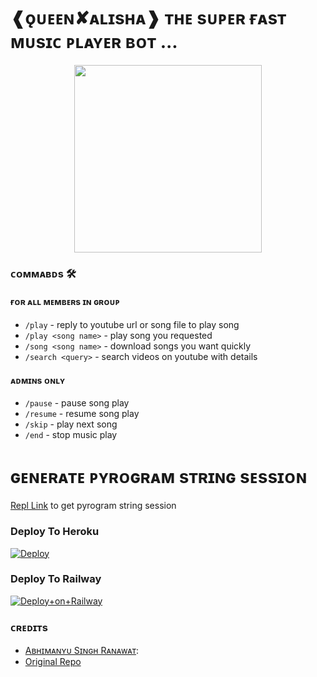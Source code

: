 # ❰ǫᴜᴇᴇɴ✘ᴀʟɪsʜᴀ❱  ᴛʜᴇ sᴜᴘᴇʀ ғᴀsᴛ ᴍᴜsɪᴄ ᴘʟᴀʏᴇʀ ʙᴏᴛ ...


<p align="center"><a href="https://t.me/Venom_Hai_Hum"><img src="https://telegra.ph/file/460337c4ebdbb28862d2b.jpg" width="300"></a></p>


### ᴄᴏᴍᴍᴀʙᴅs 🛠
#### ғᴏʀ ᴀʟʟ ᴍᴇᴍʙᴇʀs ɪɴ ɢʀᴏᴜᴘ
- `/play` - reply to youtube url or song file to play song
- `/play <song name>` - play song you requested
- `/song <song name>` - download songs you want quickly
- `/search <query>` - search videos on youtube with details

#### ᴀᴅᴍɪɴs ᴏɴʟʏ
- `/pause` - pause song play
- `/resume` - resume song play
- `/skip` - play next song
- `/end` - stop music play


# ɢᴇɴᴇʀᴀᴛᴇ ᴘʏʀᴏɢʀᴀᴍ sᴛʀɪɴɢ sᴇssɪᴏɴ

[Repl Link](https://replit.com/@AdityaHalder/PyrogramStringSession) to get pyrogram string session


### Deploy To Heroku

[![Deploy](https://www.herokucdn.com/deploy/button.svg)](https://heroku.com/deploy?template=https://github.com/alishaqueen/Alisha2.0)


### Deploy To Railway

[![Deploy+on+Railway](https://railway.app/button.svg)](https://railway.app/new/template?template=https://github.com/alishaqueen/Alisha2.0&envs=API_ID,API_HASH,BOT_TOKEN,DURATION_LIMIT,SESSION_NAME,SUDO_USERS)


### ᴄʀᴇᴅɪᴛs
- [Aʙʜɪᴍᴀɴʏᴜ Sɪɴɢʜ Rᴀɴᴀᴡᴀᴛ](https://t.me/Venom_Hai_Hum): 
- [Original Repo](https://github.com/suprojects/CallsMusic)
